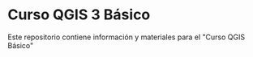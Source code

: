 # Curso QGIS 3 Básico
Este repositorio contiene información y materiales para el "Curso QGIS Básico"